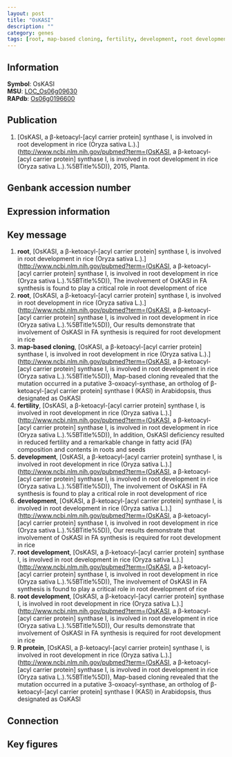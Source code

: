 ```yaml
---
layout: post
title: "OsKASI"
description: ""
category: genes
tags: [root, map-based cloning, fertility, development, root development, R protein, Gene]
---
```


## Information
__Symbol__: OsKASI  
__MSU__: [LOC_Os06g09630](http://rice.plantbiology.msu.edu/cgi-bin/ORF_infopage.cgi?orf=LOC_Os06g09630)  
__RAPdb__: [Os06g0196600](http://rapdb.dna.affrc.go.jp/viewer/gbrowse_details/irgsp1?name=Os06g0196600)  

## Publication
1. [OsKASI, a β-ketoacyl-[acyl carrier protein] synthase I, is involved in root development in rice (Oryza sativa L.).](http://www.ncbi.nlm.nih.gov/pubmed?term=(OsKASI, a β-ketoacyl-[acyl carrier protein] synthase I, is involved in root development in rice (Oryza sativa L.).%5BTitle%5D)), 2015, Planta.

## Genbank accession number

## Expression information

## Key message
1. __root__, [OsKASI, a β-ketoacyl-[acyl carrier protein] synthase I, is involved in root development in rice (Oryza sativa L.).](http://www.ncbi.nlm.nih.gov/pubmed?term=(OsKASI, a β-ketoacyl-[acyl carrier protein] synthase I, is involved in root development in rice (Oryza sativa L.).%5BTitle%5D)), The involvement of OsKASI in FA synthesis is found to play a critical role in root development of rice
2. __root__, [OsKASI, a β-ketoacyl-[acyl carrier protein] synthase I, is involved in root development in rice (Oryza sativa L.).](http://www.ncbi.nlm.nih.gov/pubmed?term=(OsKASI, a β-ketoacyl-[acyl carrier protein] synthase I, is involved in root development in rice (Oryza sativa L.).%5BTitle%5D)),  Our results demonstrate that involvement of OsKASI in FA synthesis is required for root development in rice
3. __map-based cloning__, [OsKASI, a β-ketoacyl-[acyl carrier protein] synthase I, is involved in root development in rice (Oryza sativa L.).](http://www.ncbi.nlm.nih.gov/pubmed?term=(OsKASI, a β-ketoacyl-[acyl carrier protein] synthase I, is involved in root development in rice (Oryza sativa L.).%5BTitle%5D)),  Map-based cloning revealed that the mutation occurred in a putative 3-oxoacyl-synthase, an ortholog of β-ketoacyl-[acyl carrier protein] synthase I (KASI) in Arabidopsis, thus designated as OsKASI
4. __fertility__, [OsKASI, a β-ketoacyl-[acyl carrier protein] synthase I, is involved in root development in rice (Oryza sativa L.).](http://www.ncbi.nlm.nih.gov/pubmed?term=(OsKASI, a β-ketoacyl-[acyl carrier protein] synthase I, is involved in root development in rice (Oryza sativa L.).%5BTitle%5D)),  In addition, OsKASI deficiency resulted in reduced fertility and a remarkable change in fatty acid (FA) composition and contents in roots and seeds
5. __development__, [OsKASI, a β-ketoacyl-[acyl carrier protein] synthase I, is involved in root development in rice (Oryza sativa L.).](http://www.ncbi.nlm.nih.gov/pubmed?term=(OsKASI, a β-ketoacyl-[acyl carrier protein] synthase I, is involved in root development in rice (Oryza sativa L.).%5BTitle%5D)), The involvement of OsKASI in FA synthesis is found to play a critical role in root development of rice
6. __development__, [OsKASI, a β-ketoacyl-[acyl carrier protein] synthase I, is involved in root development in rice (Oryza sativa L.).](http://www.ncbi.nlm.nih.gov/pubmed?term=(OsKASI, a β-ketoacyl-[acyl carrier protein] synthase I, is involved in root development in rice (Oryza sativa L.).%5BTitle%5D)),  Our results demonstrate that involvement of OsKASI in FA synthesis is required for root development in rice
7. __root development__, [OsKASI, a β-ketoacyl-[acyl carrier protein] synthase I, is involved in root development in rice (Oryza sativa L.).](http://www.ncbi.nlm.nih.gov/pubmed?term=(OsKASI, a β-ketoacyl-[acyl carrier protein] synthase I, is involved in root development in rice (Oryza sativa L.).%5BTitle%5D)), The involvement of OsKASI in FA synthesis is found to play a critical role in root development of rice
8. __root development__, [OsKASI, a β-ketoacyl-[acyl carrier protein] synthase I, is involved in root development in rice (Oryza sativa L.).](http://www.ncbi.nlm.nih.gov/pubmed?term=(OsKASI, a β-ketoacyl-[acyl carrier protein] synthase I, is involved in root development in rice (Oryza sativa L.).%5BTitle%5D)),  Our results demonstrate that involvement of OsKASI in FA synthesis is required for root development in rice
9. __R protein__, [OsKASI, a β-ketoacyl-[acyl carrier protein] synthase I, is involved in root development in rice (Oryza sativa L.).](http://www.ncbi.nlm.nih.gov/pubmed?term=(OsKASI, a β-ketoacyl-[acyl carrier protein] synthase I, is involved in root development in rice (Oryza sativa L.).%5BTitle%5D)),  Map-based cloning revealed that the mutation occurred in a putative 3-oxoacyl-synthase, an ortholog of β-ketoacyl-[acyl carrier protein] synthase I (KASI) in Arabidopsis, thus designated as OsKASI

## Connection

## Key figures


